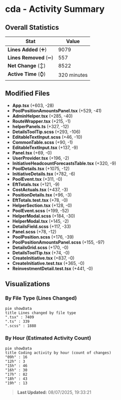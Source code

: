 # cda - Activity Summary 

## Overall Statistics

| Stat                   | Value                                                             |
| ---------------------- | ----------------------------------------------------------------- |
| **Lines Added** (➕)   | 9079                                          |
| **Lines Removed** (➖) | 557                                        |
| **Net Change** (↕)    | 8522                |
| **Active Time** (⌚)   | 320 minutes |


## Modified Files
- **App.tsx** (+603, -28)
- **PoolPositionAmountsPanel.tsx** (+529, -41)
- **AdminHelper.tsx** (+285, -40)
- **RouteWrapper.tsx** (+215, -1)
- **helperPanels.ts** (+327, -12)
- **DetailsToolTip.scss** (+293, -106)
- **EditableTextInput.scss** (+46, -10)
- **CommonTable.scss** (+90, -1)
- **EditableTextInput.tsx** (+137, -9)
- **Panel.tsx** (+69, -0)
- **UserProvider.tsx** (+196, -2)
- **InitiativeHeadcountForecastsTable.tsx** (+320, -9)
- **PoolDetails.tsx** (+1075, -12)
- **InitiativeDetails.tsx** (+782, -6)
- **PoolEvent.tsx** (+311, -0)
- **EftTotals.tsx** (+121, -9)
- **CostActuals.tsx** (+437, -3)
- **PositionDetails.tsx** (+96, -3)
- **EftTotals.test.tsx** (+78, -0)
- **HelperSection.tsx** (+128, -0)
- **PoolEvent.scss** (+199, -52)
- **HelperModal.scss** (+184, -30)
- **HelperModal.tsx** (+145, -2)
- **DetailsField.scss** (+117, -33)
- **Panel.scss** (+78, -12)
- **PoolPosition.scss** (+176, -39)
- **PoolPositionAmountsPanel.scss** (+155, -97)
- **DetailsGrid.scss** (+170, -0)
- **DetailsToolTip.tsx** (+74, -0)
- **CreateInitiative.tsx** (+837, -0)
- **CreateInitiative.test.tsx** (+365, -0)
- **ReinvestmentDetail.test.tsx** (+441, -0)

## Visualizations

### By File Type (Lines Changed)

```mermaid
pie showData
title Lines changed by file type
".tsx" : 7409
".ts" : 339
".scss" : 1888
```

### By Hour (Estimated Activity Count)

```mermaid
pie showData
title Coding activity by hour (count of changes)
"09h" : 16
"12h" : 3
"15h" : 46
"16h" : 30
"17h" : 82
"18h" : 43
"19h" : 13
```


> **Last Updated:** 08/07/2025, 19:33:21